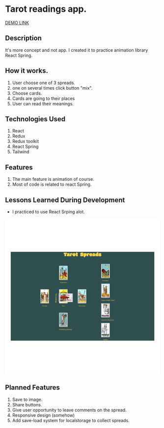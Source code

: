 # Tarot readings app.
[DEMO LINK](https://eugenelapanik.com/tarot/)

## Description
It's more concept and not app. I created it to practice animation library React Spring. 

## How it works. 
1. User choose one of 3 spreads. 
2. one on several times click button "mix".
3. Choose cards. 
4. Cards are going to their places
5. User can read their meanings.  
 

## Technologies Used
1. React
2. Redux
3. Redux toolkit
4. React Spring
5. Tailwind 


## Features
1. The main feature is animation of course.   
2. Most of code is related to react Spring. 


## Lessons Learned During Development
-  I practiced to use React Srping alot. 

![Tarotspread Screenshot](tarogh.png "Screenshot")


## Planned Features
1. Save to image.
2. Share buttons. 
3. Give user opportunity to leave comments on the spread.
4. Responsive design (somehow)
5. Add save-load system for localstorage to collect spreads. 
